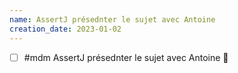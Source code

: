 ```yaml
---
name: AssertJ présednter le sujet avec Antoine
creation_date: 2023-01-02
---
```


- [ ] #mdm AssertJ présednter le sujet avec Antoine 🔼 